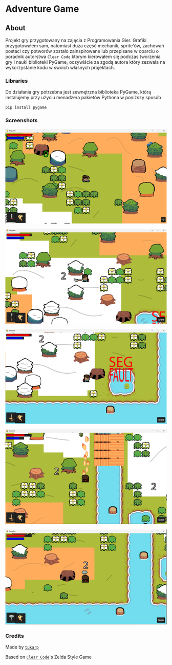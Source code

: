 # Adventure Game

## About

Projekt gry przygotowany na zajęcia z Programowania Gier. Grafiki przygotowałem sam, natomiast duża część mechanik, sprite'ów, zachowań postaci czy potworów zostało zainspirowane lub przepisane w oparciu o poradnik autorstwa ```Clear Code``` którym kierowałem się podczas tworzenia gry i nauki biblioteki PyGame, oczywiście za zgodą autora który zezwala na wykorzystanie kodu w swoich własnych projektach.

### Libraries

Do działania gry potrzebna jest zewnętrzna biblioteka PyGame, którą instalujemy przy użyciu menadżera pakietów Pythona w poniższy sposób

```
pip install pygame
```

### Screenshots

![Screenshot 1](https://github.com/tukarp/Adventure-Game/blob/master/screenshots/Screenshot%201.png)

![Screenshot 2](https://github.com/tukarp/Adventure-Game/blob/master/screenshots/Screenshot%202.png)

![Screenshot 3](https://github.com/tukarp/Adventure-Game/blob/master/screenshots/Screenshot%203.png)

![Screenshot 4](https://github.com/tukarp/Adventure-Game/blob/master/screenshots/Screenshot%204.png)

![Screenshot 5](https://github.com/tukarp/Adventure-Game/blob/master/screenshots/Screenshot%205.png)

### Credits

Made by [```tukarp```](https://github.com/tukarp)

Based on [```Clear Code```](https://www.youtube.com/watch?v=QU1pPzEGrqw&t=4413s)'s Zelda Style Game
